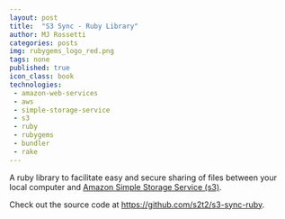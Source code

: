 ```yaml
---
layout: post
title:  "S3 Sync - Ruby Library"
author: MJ Rossetti
categories: posts
img: rubygems_logo_red.png
tags: none
published: true
icon_class: book
technologies:
 - amazon-web-services
 - aws
 - simple-storage-service
 - s3
 - ruby
 - rubygems
 - bundler
 - rake
---
```


A ruby library to facilitate easy and secure sharing of files between your local computer and [Amazon Simple Storage Service (s3)](http://aws.amazon.com/s3/).

Check out the source code at https://github.com/s2t2/s3-sync-ruby.
